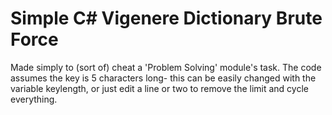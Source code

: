 <h1>Simple C# Vigenere Dictionary Brute Force</h1>
<p>Made simply to (sort of) cheat a 'Problem Solving' module's task. The code assumes the key is 5 characters long- this can be easily changed with the variable keylength, or just edit a line or two to remove the limit and cycle everything.</p>
